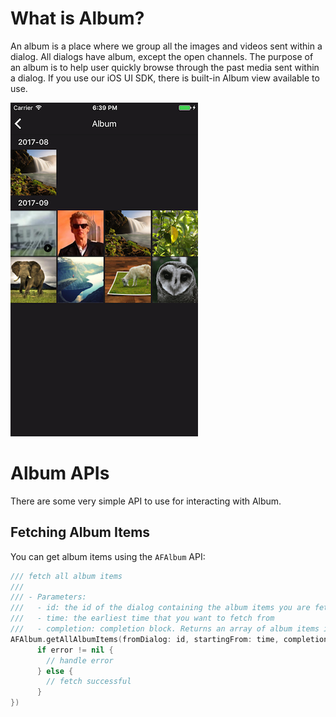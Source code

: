 # What is Album?
An album is a place where we group all the images and videos sent within a dialog. All dialogs have album, except the open channels. The purpose of an album is to help user quickly browse through the past media sent within a dialog. If you use our iOS UI SDK, there is built-in Album view available to use.

![image of album view](../images/screenshots/album_view.png)

# Album APIs
There are some very simple API to use for interacting with Album.

## Fetching Album Items
You can get album items using the `AFAlbum` API:

```swift
/// fetch all album items
///
/// - Parameters:
///   - id: the id of the dialog containing the album items you are fetching
///   - time: the earliest time that you want to fetch from
///   - completion: completion block. Returns an array of album items if the request is successful
AFAlbum.getAllAlbumItems(fromDialog: id, startingFrom: time, completion: { (items, error) in
      if error != nil {
        // handle error
      } else {
        // fetch successful
      }
})
```
